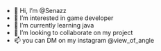 - 👋 Hi, I’m @Senazz
- 👀 I’m interested in game developer
- 🌱 I’m currently learning java
- 💞️ I’m looking to collaborate on my project
- 📫 you can DM on my instagram @view_of_angle

<!---
Senazz/Senazz is a ✨ special ✨ repository because its `README.md` (this file) appears on your GitHub profile.
You can click the Preview link to take a look at your changes.
--->
